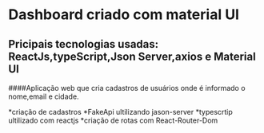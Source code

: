 # Dashboard criado com material UI
## Pricipais tecnologias usadas: ReactJs,typeScript,Json Server,axios e Material UI

####Aplicação web que cria cadastros de usuários onde é informado o nome,email e cidade.

*criação de cadastros 
*FakeApi ultilizando jason-server
*typescrtip ultilizado com reactjs
*criação de rotas com React-Router-Dom


